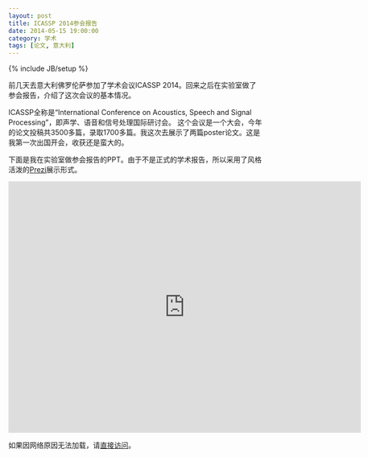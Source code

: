 ```yaml
---
layout: post
title: ICASSP 2014参会报告
date: 2014-05-15 19:00:00
category: 学术
tags: [论文, 意大利]
---
```

{% include JB/setup %}

前几天去意大利佛罗伦萨参加了学术会议ICASSP 2014。回来之后在实验室做了参会报告，介绍了这次会议的基本情况。

<!--more-->
ICASSP全称是“International Conference on Acoustics, Speech and Signal Processing”，即声学、语音和信号处理国际研讨会。
这个会议是一个大会，今年的论文投稿共3500多篇，录取1700多篇。我这次去展示了两篇poster论文。这是我第一次出国开会，收获还是蛮大的。

下面是我在实验室做参会报告的PPT。由于不是正式的学术报告，所以采用了风格活泼的[Prezi](http://prezi.com/)展示形式。

<iframe src="http://prezi.com/embed/h8wl_zvhtp1m/?bgcolor=ffffff&amp;lock_to_path=0&amp;autoplay=0&amp;autohide_ctrls=0&amp;features=undefined&amp;disabled_features=undefined" width="700" height="500" frameBorder="0" webkitAllowFullScreen mozAllowFullscreen allowfullscreen></iframe>

如果因网络原因无法加载，请[直接访问](http://prezi.com/h8wl_zvhtp1m/icassp-2014-report/)。
